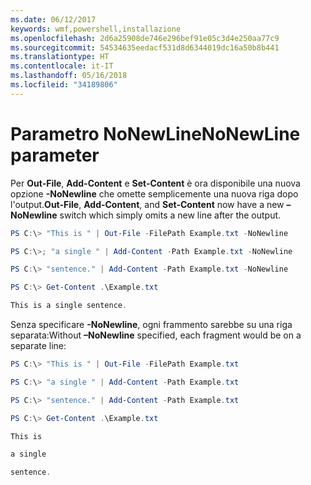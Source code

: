```yaml
---
ms.date: 06/12/2017
keywords: wmf,powershell,installazione
ms.openlocfilehash: 2d6a25908de746e296bef91e05c3d4e250aa77c9
ms.sourcegitcommit: 54534635eedacf531d8d6344019dc16a50b8b441
ms.translationtype: HT
ms.contentlocale: it-IT
ms.lasthandoff: 05/16/2018
ms.locfileid: "34189806"
---
```

# <a name="nonewline-parameter"></a><span data-ttu-id="ff05c-102">Parametro NoNewLine</span><span class="sxs-lookup"><span data-stu-id="ff05c-102">NoNewLine parameter</span></span>
<span data-ttu-id="ff05c-103">Per **Out-File**, **Add-Content** e **Set-Content** è ora disponibile una nuova opzione **-NoNewline** che omette semplicemente una nuova riga dopo l'output.</span><span class="sxs-lookup"><span data-stu-id="ff05c-103">**Out-File**, **Add-Content**, and **Set-Content** now have a new **–NoNewline** switch which simply omits a new line after the output.</span></span>
```powershell
PS C:\> "This is " | Out-File -FilePath Example.txt -NoNewline

PS C:\>; "a single " | Add-Content -Path Example.txt -NoNewline

PS C:\> "sentence." | Add-Content -Path Example.txt -NoNewline

PS C:\> Get-Content .\Example.txt

This is a single sentence.
```
<span data-ttu-id="ff05c-104">Senza specificare **-NoNewline**, ogni frammento sarebbe su una riga separata:</span><span class="sxs-lookup"><span data-stu-id="ff05c-104">Without **–NoNewline** specified, each fragment would be on a separate line:</span></span>
```powershell
PS C:\> "This is " | Out-File -FilePath Example.txt

PS C:\> "a single " | Add-Content -Path Example.txt

PS C:\> "sentence." | Add-Content -Path Example.txt

PS C:\> Get-Content .\Example.txt

This is

a single

sentence.
```
